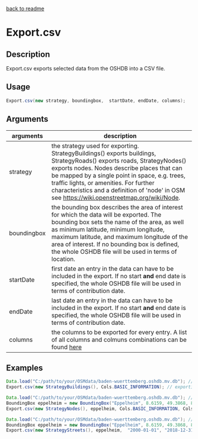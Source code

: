 [back to readme](../../../)

# Export.csv

## Description

Export.csv exports selected data from the OSHDB into a CSV file.

## Usage

```java
Export.csv(new strategy, boundingbox,  startDate, endDate, columns);
```

## Arguments

| arguments   | description                                                  |
| ----------- | ------------------------------------------------------------ |
| strategy    | the strategy used for exporting. StrategyBuildings() exports buildings, StrategyRoads() exports roads, StrategyNodes() exports nodes. Nodes describe places that can be mapped by a single point in space, e.g. trees, traffic lights, or amenities. For further characteristics and a definition of 'node' in OSM see <https://wiki.openstreetmap.org/wiki/Node>. |
| boundingbox | the bounding box describes the area of interest for which the data will be exported. The bounding box sets the name of the area, as well as minimum latitude, minimum longitude, maximum latitude, and maximum longitude of the area of interest. If no bounding box is defined, the whole OSHDB file will be used in terms of location. |
| startDate   | first date an entry in the data can have to be included in the export. If no start **and** end date is specified, the whole OSHDB file will be used in terms of contribution date. |
| endDate     | last date an entry in the data can have to be included in the export. If no start **and** end date is specified, the whole OSHDB file will be used in terms of contribution date. |
| columns     | the columns to be exported for every entry. A list of all columns and colmuns combinations can be found [here](docs/cols.md) |



## Examples

```java
Data.load("C:/path/to/your/OSMdata/baden-wuerttemberg.oshdb.mv.db"); // loading the OSHDB
Export.csv(new StrategyBuildings(), Cols.BASIC_INFORMATION); // exporting a CSV file containing all available data of buildings with basic information
```

```java
Data.load("C:/path/to/your/OSMdata/baden-wuerttemberg.oshdb.mv.db"); // loading the OSHDB
BoundingBox eppelheim = new BoundingBox("Eppelheim", 8.6159, 49.3868, 8.6555, 49.4153); // naming and setting the bouding box
Export.csv(new StrategyNodes(), eppelheim, Cols.BASIC_INFORMATION, Cols.GEOMETRY); // exporting a CSV file containing data of nodes from Eppelheim with basic information and geometric information
```

```java
Data.load("C:/path/to/your/OSMdata/baden-wuerttemberg.oshdb.mv.db"); // loading the OSHDB
BoundingBox eppelheim = new BoundingBox("Eppelheim", 8.6159, 49.3868, 8.6555, 49.4153); // naming and setting the bouding box
Export.csv(new StrategyStreets(), eppelheim,  "2000-01-01", "2018-12-31", Cols.BASIC_INFORMATION, Cols.GEOMETRY_BEFORE); // exporting a CSV file containing data of streets from Eppelheim between 2000 and 2018 with basic information and geometric information before the change
```

